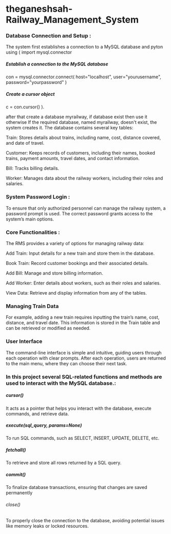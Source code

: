 # theganeshsah-Railway_Management_System

### Database Connection and Setup : 

The system first establishes a connection to a MySQL database and pyton using 
(
import mysql.connector
##### Establish a connection to the MySQL database
con = mysql.connector.connect(
    host="localhost",
    user="yourusername",
    password="yourpassword"
)
##### Create a cursor object
c = con.cursor()
).

after that create a database myrailway, if database exist then use it otherwise 
If the required database, named myrailway, doesn't exist, the system creates it. The database contains several key tables:

Train: Stores details about trains, including name, cost, distance covered, and date of travel.

Customer: Keeps records of customers, including their names, booked trains, payment amounts, travel dates, and contact information.

Bill: Tracks billing details.

Worker: Manages data about the railway workers, including their roles and salaries.


### System Password Login :

To ensure that only authorized personnel can manage the railway system, a password prompt is used. The correct password grants access to the system’s main options.

### Core Functionalities :

The RMS provides a variety of options for managing railway data:

Add Train: Input details for a new train and store them in the database.

Book Train: Record customer bookings and their associated details.

Add Bill: Manage and store billing information.

Add Worker: Enter details about workers, such as their roles and salaries.

View Data: Retrieve and display information from any of the tables.

### Managing Train Data

For example, adding a new train requires inputting the train’s name, cost, distance, and travel date. This information is stored in the Train table and can be retrieved or modified as needed.

### User Interface

The command-line interface is simple and intuitive, guiding users through each operation with clear prompts. After each operation, users are returned to the main menu, where they can choose their next task.

### In this project several SQL-related functions and methods are used to interact with the MySQL database.:

##### cursor()
It acts as a pointer that helps you interact with the database, execute commands, and retrieve data.

##### execute(sql_query, params=None)
To run SQL commands, such as SELECT, INSERT, UPDATE, DELETE, etc.

##### fetchall()
To retrieve and store all rows returned by a SQL query.

##### commit()
To finalize database transactions, ensuring that changes are saved permanently

###### close()
To properly close the connection to the database, avoiding potential issues like memory leaks or locked resources.





